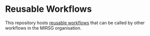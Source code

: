 # Reusable Workflows

This repository hosts
[reusable workflows](https://docs.github.com/en/actions/using-workflows/reusing-workflows)
that can be called by other workflows in the MIRSG organisation.
